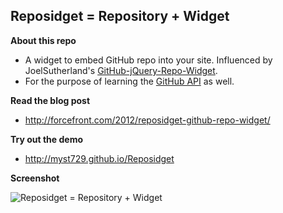 Reposidget = Repository + Widget
--------------------------------

**About this repo**

+ A widget to embed GitHub repo into your site. Influenced by JoelSutherland's [GitHub-jQuery-Repo-Widget](http://github.com/JoelSutherland/GitHub-jQuery-Repo-Widget).
+ For the purpose of learning the [GitHub API](http://developer.github.com/) as well.


**Read the blog post**

+ http://forcefront.com/2012/reposidget-github-repo-widget/


**Try out the demo**

+ http://myst729.github.io/Reposidget


**Screenshot**

![Reposidget = Repository + Widget](http://myst729.github.io/Reposidget/screenshot.png)
